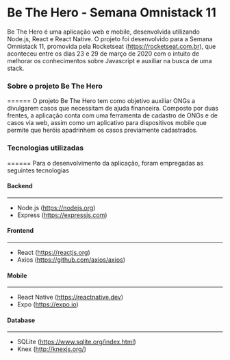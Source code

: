 # Be The Hero - Semana Omnistack 11	

Be The Hero é uma aplicação web e mobile, desenvolvida utilizando Node.js, React e React Native. O projeto foi desenvolvido para a Semana Omnistack 11, promovida pela Rocketseat (https://rocketseat.com.br), que aconteceu entre os dias 23 e 29 de março de 2020 com o intuito de melhorar os conhecimentos sobre Javascript e auxiliar na busca de uma stack.


### Sobre o projeto Be The Hero
======
O projeto Be The Hero tem como objetivo auxiliar 
ONGs a divulgarem casos que necessitam de ajuda financeira. Composto por duas frentes, a aplicação conta com uma ferramenta de cadastro de ONGs e de casos via web, assim como um aplicativo para dispositivos mobile que permite que heróis apadrinhem os casos previamente cadastrados. 


### Tecnologias utilizadas
======
Para o desenvolvimento da aplicação, foram empregadas as seguintes tecnologias

#### Backend
------
* Node.js (https://nodejs.org)
* Express (https://expressjs.com)

#### Frontend
------
* React (https://reactjs.org)
* Axios (https://github.com/axios/axios)

#### Mobile
------
* React Native (https://reactnative.dev)
* Expo (https://expo.io)

#### Database
------
* SQLite (https://www.sqlite.org/index.html)
* Knex (http://knexjs.org/)
